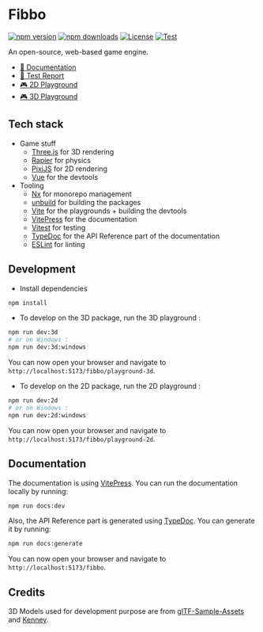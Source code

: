 # Fibbo

[![npm version][npm-version-src]][npm-version-href]
[![npm downloads][npm-downloads-src]][npm-downloads-href]
[![License][license-src]][license-href]
[![Test][test-src]][test-href]

An open-source, web-based game engine.

- [🏡 Documentation](https://fibbojs.github.io/fibbo/)
- [🧪 Test Report](https://fibbojs.github.io/fibbo/test-reports)
- [🎮 2D Playground](https://fibbojs.github.io/fibbo/playground-2d)
- [🎮 3D Playground](https://fibbojs.github.io/fibbo/playground-3d)

## Tech stack

- Game stuff
  - [Three.js](https://threejs.org/) for 3D rendering
  - [Rapier](https://rapier.rs/) for physics
  - [PixiJS](https://pixijs.com/) for 2D rendering
  - [Vue](https://vuejs.org/) for the devtools
- Tooling
  - [Nx](https://nx.dev/) for monorepo management
  - [unbuild](https://github.com/unjs/unbuild) for building the packages
  - [Vite](https://vitejs.dev/) for the playgrounds + building the devtools
  - [VitePress](https://vitepress.dev/) for the documentation
  - [Vitest](https://vitest.dev/) for testing
  - [TypeDoc](https://typedoc.org/) for the API Reference part of the documentation
  - [ESLint](https://eslint.org/) for linting

## Development

- Install dependencies

```bash
npm install
```

- To develop on the 3D package, run the 3D playground :

```bash
npm run dev:3d
# or on Windows :
npm run dev:3d:windows
```

You can now open your browser and navigate to `http://localhost:5173/fibbo/playground-3d`.

- To develop on the 2D package, run the 2D playground :

```bash
npm run dev:2d
# or on Windows :
npm run dev:2d:windows
```

You can now open your browser and navigate to `http://localhost:5173/fibbo/playground-2d`.

## Documentation

The documentation is using [VitePress](https://vitepress.dev/).
You can run the documentation locally by running:

```bash
npm run docs:dev
```

Also, the API Reference part is generated using [TypeDoc](https://typedoc.org/). You can generate it by running:

```bash
npm run docs:generate
```

You can now open your browser and navigate to `http://localhost:5173/fibbo`.

## Credits

3D Models used for development purpose are from [glTF-Sample-Assets](https://github.com/KhronosGroup/glTF-Sample-Assets) and [Kenney](https://kenney.nl/assets?q=3d).

<!-- Badges -->
[npm-version-src]: https://img.shields.io/npm/v/@fibbojs/fibbo/latest.svg?style=flat&colorA=18181B&colorB=28CF8D
[npm-version-href]: https://npmjs.com/package/@fibbojs/fibbo

[npm-downloads-src]: https://img.shields.io/npm/dm/@fibbojs/fibbo.svg?style=flat&colorA=18181B&colorB=28CF8D
[npm-downloads-href]: https://npmjs.com/package/@fibbojs/fibbo

[license-src]: https://img.shields.io/npm/l/@fibbojs/fibbo.svg?style=flat&colorA=18181B&colorB=28CF8D
[license-href]: https://npmjs.com/package/@fibbojs/fibbo

[test-src]: https://img.shields.io/badge/test-report-28CF8D?style=flat&colorA=18181B&colorB=28CF8D
[test-href]: https://fibbojs.github.io/fibbo/test-reports
